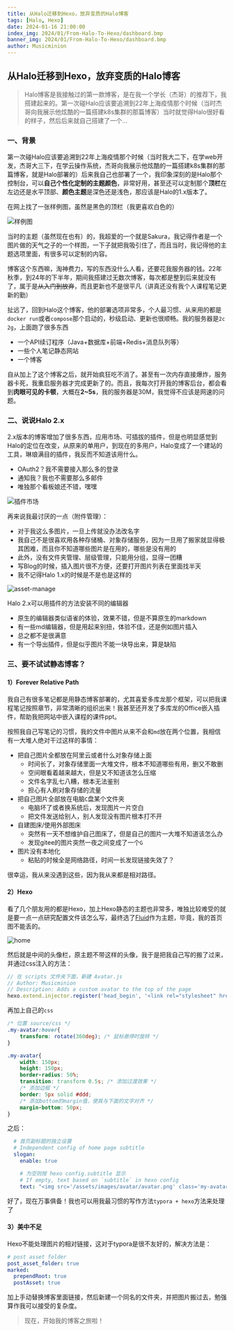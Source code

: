 ```yaml
---
title: 从Halo迁移到Hexo，放弃变质的Halo博客
tags: [Halo, Hexo]
date: 2024-01-16 21:00:00
index_img: 2024/01/From-Halo-To-Hexo/dashboard.bmp
banner_img: 2024/01/From-Halo-To-Hexo/dashboard.bmp
author: Musicminion
---
```




## 从Halo迁移到Hexo，放弃变质的Halo博客

> Halo博客是我接触过的第一款博客，是在我一个学长（杰哥）的推荐下，我搭建起来的。第一次碰Halo应该要追溯到22年上海疫情那个时候（当时杰哥向我展示他炫酷的一篇搭建k8s集群的那篇博客）当时就觉得Halo很好看的样子，然后后来就自己搭建了一个...

### 一、背景

第一次碰Halo应该要追溯到22年上海疫情那个时候（当时我大二下，在学web开发，杰哥大三下，在学云操作系统，杰哥向我展示他炫酷的一篇搭建k8s集群的那篇博客，就是Halo部署的）后来我自己也部署了一个，我印象深刻的是Halo那个控制台，可以**自己个性化定制的主题颜色**，非常好用，甚至还可以定制那个**顶栏**在左边还是水平顶部、**颜色主题**是深色还是浅色，那应该是Halo的1.x版本了。

在网上找了一张样例图，虽然是黑色的顶栏（我更喜欢白色的）

![样例图](./dashboard.bmp)

当时的主题（虽然现在也有）的，我超爱的一个就是Sakura，我记得作者是一个图片做的天气之子的一个样图，一下子就把我吸引住了，而且当时，我记得他的主题选项里面，有很多可以定制的内容。

博客这个东西嘛，淘神费力，写的东西没什么人看，还要花我服务器的钱。22年秋季，到24年的下半年，期间我搭建过无数次博客，每次都是整到后来就没有了，属于是~~从入门到放弃~~，而且更新也不是很平凡（讲真还没有我个人课程笔记更新的勤）

扯远了，回到Halo这个博客，他的部署选项非常多，个人最习惯、从来用的都是`docker run`或者`compose`那个启动的，秒级启动、更新也很顺畅。我的服务器是`2c 2g`，上面跑了很多东西

- 一个API续订程序（Java+数据库+前端+Redis+消息队列等）
- 一些个人笔记静态网站
- 一个博客

自从加上了这个博客之后，就开始疯狂吃不消了。甚至有一次内存直接爆炸，服务器卡死，我重启服务器才完成更新了的。而且，我每次打开我的博客后台，都会看到**肉眼可见的卡顿**，大概在**2~5s**，我的服务器是30M，我觉得不应该是网速的问题。

### 二、说说Halo 2.x

2.x版本的博客增加了很多东西，应用市场、可插拔的插件，但是也明显感觉到Halo的定位在改变，从原来的单用户，到现在的多用户，Halo变成了一个建站的工具，琳琅满目的插件，我反而不知道该用什么。

- OAuth2？我不需要接入那么多的登录
- 通知我？我也不需要那么多邮件
- 唯独那个看板娘还不错，嘿嘿

![插件市场](./halo-app-store.png)

再来说我最讨厌的一点（附件管理）：

- 对于我这么多图片，一旦上传就没办法改名字
- 我自己不是很喜欢用各种存储桶、对象存储服务，因为一旦用了搬家就显得极其困难，而且你不知道哪些图片是在用的，哪些是没有用的
- 此外，没有文件夹管理、层级管理，只能用分组，显得一团糟
- 写Blog的时候，插入图片很不方便，还要打开图片列表在里面找半天
- 我不记得Halo 1.x的时候是不是也是这样的

![asset-manage](./asset-manage.png)

Halo 2.x可以用插件的方法安装不同的编辑器

- 原生的编辑器类似语雀的体验，效果不错，但是不算原生的markdown
- 有一些md编辑器，但是用起来别扭，体验不佳，还是例如图片插入
- 总之都不是很满意
- 有一个导出插件，但是似乎图片不能一块导出来，算是缺陷

### 三、要不试试静态博客？

#### 1）Forever Relative Path

我自己有很多笔记都是用静态博客部署的，尤其喜爱多库龙那个框架，可以把我课程笔记按照章节，非常清晰的组织出来！我甚至还开发了多库龙的Office嵌入插件，帮助我把网站中嵌入课程的课件ppt。

按照我自己写笔记的习惯，我的文件中图片从来不会和`md`放在两个位置，我相信有一大堆人绝对干过这样的事情：

- 把自己图片全都放在阿里云或者什么对象存储上面
  - 时间长了，对象存储里面一大堆文件，根本不知道哪些有用，删又不敢删
  - 空间眼看着越来越大，但是又不知道该怎么压缩
  - 文件名字乱七八糟，根本无法鉴别
  - 担心有人刷对象存储的流量
- 把自己图片全部放在电脑`C`盘某个文件夹
  - 电脑坏了或者换系统后，发现图片一片空白
  - 把文件发送给别人，别人发现没有图片根本打不开
- 自建图床/使用外部图床
  - 突然有一天不想维护自己图床了，但是自己的图片一大堆不知道该怎么办
  - 发现gitee的图片突然一夜之间变成了一个`G`
- 图片没有本地化
  - 粘贴的时候全是网络路径，时间一长发现链接失效了？

很幸运，我从来没遇到这些，因为我从来都是相对路径。

#### 2）Hexo

看了几个朋友用的都是Hexo，加上Hexo静态的主题也非常多，唯独比较难受的就是要一点一点研究配置文件该怎么写，最终选了[Fluid](https://github.com/fluid-dev/hexo-theme-fluid)作为主题，毕竟，我的首页图不能丢的。

![home](./home.png)

然后就是中间的头像栏，原主题不带这样的头像，我于是把我自己写的搬了过来，并通过css注入的方法：

```js
// 在 scripts 文件夹下面，新建 Avatar.js
// Author: Musicminion
// Description: Adds a custom avatar to the top of the page
hexo.extend.injector.register('head_begin', '<link rel="stylesheet" href="/css/my-avatar.css">', 'default');
```

再加上自己的`css`

```css
/* 位置 source/css */
.my-avatar:hover{
    transform: rotate(360deg); /* 鼠标悬停时旋转 */
}

.my-avatar{
    width: 150px;
    height: 150px;
    border-radius: 50%;
    transition: transform 0.5s; /* 添加过渡效果 */
    /* 添加边框 */
    border: 5px solid #ddd;
    /* 添加bottom的margin值，使其与下面的文字对齐 */
    margin-bottom: 50px;
}
```

之后：

```yaml
  # 首页副标题的独立设置
  # Independent config of home page subtitle
  slogan:
    enable: true

    # 为空则按 hexo config.subtitle 显示
    # If empty, text based on `subtitle` in hexo config
    text: "<img src='/assets/images/avatar/avatar.png' class='my-avatar'/> <br/>「雪霁银妆素，桔高映琼枝」"
```

好了，现在万事俱备！我也可以用我最习惯的写作方法`typora + hexo`方法来处理了

#### 3）美中不足

Hexo不能处理图片的相对链接，这对于typora是很不友好的，解决方法是：

```yaml
# post asset folder
post_asset_folder: true
marked:
  prependRoot: true
  postAsset: true
```

加上手动替换博客里面链接，然后新建一个同名的文件夹，并把图片搬过去，勉强算作我可以接受的复杂度。

> 现在，开始我的博客之旅啦！